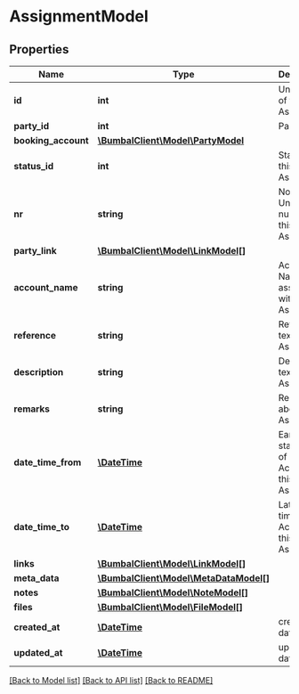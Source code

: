 # AssignmentModel

## Properties
Name | Type | Description | Notes
------------ | ------------- | ------------- | -------------
**id** | **int** | Unique ID of this Assignment | 
**party_id** | **int** | Party ID | [optional] 
**booking_account** | [**\BumbalClient\Model\PartyModel**](PartyModel.md) |  | [optional] 
**status_id** | **int** | Status ID of this Assignment | 
**nr** | **string** | Non-Unique number of this Assignment | [optional] 
**party_link** | [**\BumbalClient\Model\LinkModel[]**](LinkModel.md) |  | [optional] 
**account_name** | **string** | Account Name associated with this Assignment | [optional] 
**reference** | **string** | Reference text of this Assignment | [optional] 
**description** | **string** | Description text of this Assignment | [optional] 
**remarks** | **string** | Remarks about this Assignment | [optional] 
**date_time_from** | [**\DateTime**](\DateTime.md) | Earliest start time of all Activities is this Assignment | [optional] 
**date_time_to** | [**\DateTime**](\DateTime.md) | Latest end time of all Activities is this Assignment | [optional] 
**links** | [**\BumbalClient\Model\LinkModel[]**](LinkModel.md) |  | [optional] 
**meta_data** | [**\BumbalClient\Model\MetaDataModel[]**](MetaDataModel.md) |  | [optional] 
**notes** | [**\BumbalClient\Model\NoteModel[]**](NoteModel.md) |  | [optional] 
**files** | [**\BumbalClient\Model\FileModel[]**](FileModel.md) |  | [optional] 
**created_at** | [**\DateTime**](\DateTime.md) | created_at date time | [optional] 
**updated_at** | [**\DateTime**](\DateTime.md) | updated_at date time | [optional] 

[[Back to Model list]](../README.md#documentation-for-models) [[Back to API list]](../README.md#documentation-for-api-endpoints) [[Back to README]](../README.md)


